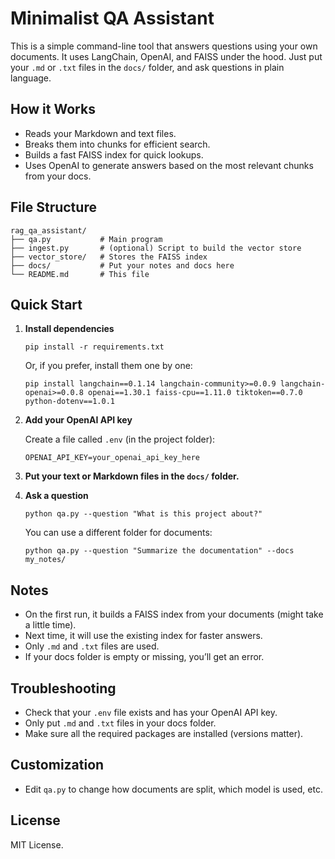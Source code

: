 # Minimalist QA Assistant

This is a simple command-line tool that answers questions using your own documents. It uses LangChain, OpenAI, and FAISS under the hood. Just put your `.md` or `.txt` files in the `docs/` folder, and ask questions in plain language.

## How it Works

- Reads your Markdown and text files.
- Breaks them into chunks for efficient search.
- Builds a fast FAISS index for quick lookups.
- Uses OpenAI to generate answers based on the most relevant chunks from your docs.

## File Structure

```
rag_qa_assistant/
├── qa.py           # Main program
├── ingest.py       # (optional) Script to build the vector store
├── vector_store/   # Stores the FAISS index
├── docs/           # Put your notes and docs here
└── README.md       # This file
```

## Quick Start

1. **Install dependencies**

   ```
   pip install -r requirements.txt
   ```
   Or, if you prefer, install them one by one:

   ```
   pip install langchain==0.1.14 langchain-community>=0.0.9 langchain-openai>=0.0.8 openai==1.30.1 faiss-cpu==1.11.0 tiktoken==0.7.0 python-dotenv==1.0.1
   ```

2. **Add your OpenAI API key**

   Create a file called `.env` (in the project folder):

   ```
   OPENAI_API_KEY=your_openai_api_key_here
   ```

3. **Put your text or Markdown files in the `docs/` folder.**

4. **Ask a question**

   ```
   python qa.py --question "What is this project about?"
   ```

   You can use a different folder for documents:

   ```
   python qa.py --question "Summarize the documentation" --docs my_notes/
   ```

## Notes

- On the first run, it builds a FAISS index from your documents (might take a little time).
- Next time, it will use the existing index for faster answers.
- Only `.md` and `.txt` files are used.
- If your docs folder is empty or missing, you’ll get an error.

## Troubleshooting

- Check that your `.env` file exists and has your OpenAI API key.
- Only put `.md` and `.txt` files in your docs folder.
- Make sure all the required packages are installed (versions matter).

## Customization

- Edit `qa.py` to change how documents are split, which model is used, etc.

## License

MIT License.
